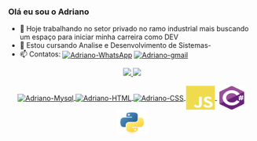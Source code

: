 ### Olá eu sou o Adriano

- 🔭 Hoje trabalhando no setor privado no ramo industrial mais buscando um espaço para iniciar minha carreira como DEV
- 🌱 Estou cursando Analise e Desenvolvimento de Sistemas- 
- <div style="align-items: center;">📫 Contatos:
  <a href ="https://api.whatsapp.com/send?phone=5535999417367&text=Ol%C3%A1%20tudo%20bem%3F"><img align="center" alt="Adriano-WhatsApp" src="https://img.shields.io/badge/WhatsApp-25D366?style=for-the-badge&logo=whatsapp&logoColor=white" target="_blank"></a>
  <a href = "mailto:adrianoribeiro589@gmail.com"><img align="center" alt="Adriano-gmail" src="https://img.shields.io/badge/-Gmail-%23333?style=for-the-badge&logo=gmail&logoColor=white" target="_blank"></a>
</div>

<div align="center">
  <a href="https://github.com/AdrianoRN">   
  <img height="180em" src="https://github-readme-stats.vercel.app/api?username=AdrianoRN&show_icons=true&theme=chartreuse-dark&include_all_commits=true&count_private=true"/>
  <img height="180em" src="https://github-readme-stats.vercel.app/api/top-langs/?username=AdrianoRN&langs_count=7&theme=chartreuse-dark"/>
</div>
<div style="display: inline_block" align="center"><br>
  <img align="center" alt="Adriano-Mysql" height="50" width="60" src="https://cdn.jsdelivr.net/gh/devicons/devicon/icons/mysql/mysql-original-wordmark.svg"/>         
  
  <img align="center" alt="Adriano-HTML" height="50" width="60"  src="https://cdn.jsdelivr.net/gh/devicons/devicon/icons/html5/html5-original-wordmark.svg" />
          
  <img align="center" alt="Adriano-CSS" height="50" width="60" src="https://cdn.jsdelivr.net/gh/devicons/devicon/icons/css3/css3-original-wordmark.svg" />
  <img align="center" alt="Adriano-Js" height="50" width="60" src="https://raw.githubusercontent.com/devicons/devicon/master/icons/javascript/javascript-plain.svg">     
  <img align="center" alt="Adriano-Csharp" height="50" width="60" src="https://raw.githubusercontent.com/devicons/devicon/master/icons/csharp/csharp-original.svg">
  <img align="center" alt="Adriano-Python" height="50" width="60" src="https://raw.githubusercontent.com/devicons/devicon/master/icons/python/python-original.svg">
</div>
  
 

 
